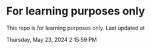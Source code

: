# For learning purposes only
This repo is for learning purposes only.
Last updated at

Thursday, May 23, 2024 2:15:59 PM


